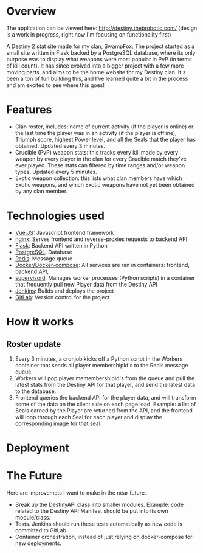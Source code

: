 # Overview

The application can be viewed here: http://destiny.thebrobotic.com/ (design is a work in progress, right now I'm focusing on functionality first)

A Destiny 2 stat site made for my clan, SwampFox. The project started as a small site written in Flask backed by a PostgreSQL database, where its only purpose was to display what weapons were most popular in PvP (in terms of kill count). It has since evolved into a bigger project with a few more moving parts, and aims to be the home website for my Destiny clan. It's been a ton of fun building this, and I've learned quite a bit in the process and am excited to see where this goes!

# Features
* Clan roster, includes: name of current activity (if the player is online) or the last time the player was in an activity (if the player is offline), Triumph score, highest Power level, and all the Seals that the player has obtained. Updated every 3 minutes.
* Crucible (PvP) weapon stats: this tracks every kill made by every weapon by every player in the clan for every Crucible match they've ever played. These stats can filtered by time ranges and/or weapon types. Updated every 5 minutes.
* Exotic weapon collection: this lists what clan members have which Exotic weapons, and which Exotic weapons have not yet been obtained by any clan member.

# Technologies used

* [Vue.JS](https://vuejs.org/): Javascript frontend framework
* [nginx](https://www.nginx.com/): Serves frontend and reverse-proxies requests to backend API
* [Flask](http://flask.pocoo.org/): Backend API written in Python
* [PostgreSQL](https://www.postgresql.org/): Database
* [Redis](https://redis.io/): Message queue
* [Docker/Docker-compose](https://www.docker.com/): All services are ran in containers: frontend, backend API, 
* [supervisord](http://supervisord.org/): Manages worker processes (Python scripts) in a container that frequently pull new Player data from the Destiny API
* [Jenkins](https://jenkins.io/): Builds and deploys the project
* [GitLab](https://about.gitlab.com/): Version control for the project

# How it works

## Roster update

1. Every 3 minutes, a cronjob kicks off a Python script in the Workers container that sends all player membershipId's to the Redis message queue.
2. Workers will pop player memembershipId's from the queue and pull the latest stats from the Destiny API for that player, and send the latest data to the database.
3. Frontend queries the backend API for the player data, and will transform some of the data on the client side on each page load. Example: a list of Seals earned by the Player are returned from the API, and the frontend will loop through each Seal for each player and display the corresponding image for that seal. 


# Deployment

# The Future

Here are improvemets I want to make in the near future.

* Break up the DestinyAPI class into smaller modules. Example: code related to the Destiny API Manifest should be put into its own module/class. 
* Tests. Jenkins should run these tests automatically as new code is committed to GitLab.
* Container orchestration, instead of just relying on docker-compose for new deployments.
